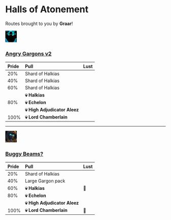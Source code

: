 # Halls of Atonement

Routes brought to you by **Graar**!

![Fortified](../__media/fortified.png)
### [Angry Gargons v2](https://raw.githubusercontent.com/holicron/Routes/main/Halls%20of%20Atonement/Angry_Gargons_v2.txt)

| Pride | Pull | Lust |
| :-- | :-- | :-- |
| 20% | Shard of Halkias | |
| 40% | Shard of Halkias | |
| 60% | Shard of Halkias | |
| | **💀 Halkias** |  |
| 80% | **💀 Echelon** |  |
|  | **💀 High Adjudicator Aleez** |  |
| 100% | **💀 Lord Chamberlain** |  |

---

![Tyrannical](../__media/tyrannical.png)

### [Buggy Beams?](https://raw.githubusercontent.com/holicron/Routes/main/Halls%20of%20Atonement/Buggy_Beams.txt)

| Pride | Pull | Lust |
| :-- | :-- | :-- |
| 20% | Shard of Halkias | |
| 40% | Large Gargon pack | |
| 60% | **💀 Halkias** | 💢 |
| 80% | **💀 Echelon** |  |
|  | **💀 High Adjudicator Aleez** |  |
| 100% | **💀 Lord Chamberlain** | 💢 |

